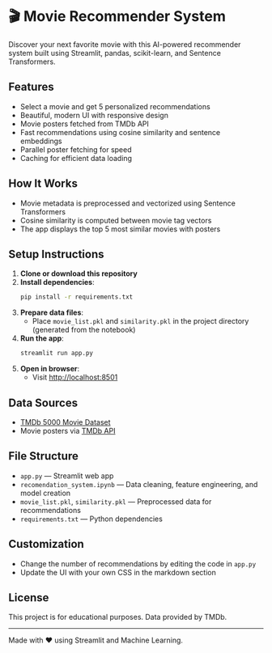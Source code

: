 # 🎬 Movie Recommender System

Discover your next favorite movie with this AI-powered recommender system built using Streamlit, pandas, scikit-learn, and Sentence Transformers.

## Features
- Select a movie and get 5 personalized recommendations
- Beautiful, modern UI with responsive design
- Movie posters fetched from TMDb API
- Fast recommendations using cosine similarity and sentence embeddings
- Parallel poster fetching for speed
- Caching for efficient data loading

## How It Works
- Movie metadata is preprocessed and vectorized using Sentence Transformers
- Cosine similarity is computed between movie tag vectors
- The app displays the top 5 most similar movies with posters

## Setup Instructions
1. **Clone or download this repository**
2. **Install dependencies**:
   ```bash
   pip install -r requirements.txt
   ```
3. **Prepare data files**:
   - Place `movie_list.pkl` and `similarity.pkl` in the project directory (generated from the notebook)
4. **Run the app**:
   ```bash
   streamlit run app.py
   ```
5. **Open in browser**:
   - Visit [http://localhost:8501](http://localhost:8501)

## Data Sources
- [TMDb 5000 Movie Dataset](https://www.kaggle.com/datasets/tmdb/tmdb-movie-dataset)
- Movie posters via [TMDb API](https://www.themoviedb.org/documentation/api)

## File Structure
- `app.py` — Streamlit web app
- `recomendation_system.ipynb` — Data cleaning, feature engineering, and model creation
- `movie_list.pkl`, `similarity.pkl` — Preprocessed data for recommendations
- `requirements.txt` — Python dependencies

## Customization
- Change the number of recommendations by editing the code in `app.py`
- Update the UI with your own CSS in the markdown section

## License
This project is for educational purposes. Data provided by TMDb.

---
Made with ❤️ using Streamlit and Machine Learning.
